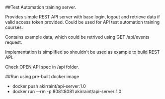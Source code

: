 ##Test Automation training server.

Provides simple REST API server with base login, logout and retrieve data if valid access token provided.
Could be used for API test automation training courses.

Contains example data, which could be retrived using GET /api/events request.

Implementation is simplified so shouldn't be used as example to build REST API.

Check OPEN API spec in /api folder.

##Run using pre-built docker image

- docker push akirraint/api-server:1.0
- docker run --rm -p 8081:8081 akirraint/api-server:1.0
